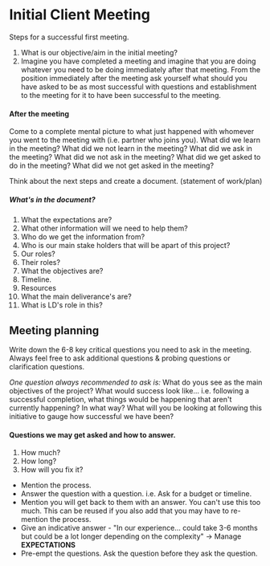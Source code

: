 # Initial Client Meeting

Steps for a successful first meeting.

1.  What is our objective/aim in the initial meeting?
2. Imagine you have completed a meeting and imagine that you are doing whatever you need to be doing immediately after that meeting. From the position immediately after the meeting ask yourself what should you have asked to be as most successful with questions and establishment to the meeting for it to have been successful to the meeting.

#### After the meeting
Come to a complete mental picture to what just happened with whomever you went to the meeting with (i.e. partner who joins you). What did we learn in the meeting? What did we not learn in the meeting? What did we ask in the meeting? What did we not ask in the meeting? What did we get asked to do in the meeting? What did we not get asked in the meeting? 

Think about the next steps and create a document. (statement of work/plan)

##### What's in the document?
1. What the expectations are?
2. What other information will we need to help them?
3. Who do we get the information from?
4. Who is our main stake holders that will be apart of this project?
5. Our roles?
6. Their roles?
7. What the objectives are?
8. Timeline.
9. Resources
10. What the main deliverance's are?
11. What is LD's role in this?

## Meeting planning
Write down the 6-8 key critical questions you need to ask in the meeting. Always feel free to ask additional questions & probing questions or clarification questions.

*One question always recommended to ask is:*
What do yous see as the main objectives of the project? What would success look like... i.e. following a successful completion, what things would be happening that aren't currently happening? In what way? What will you be looking at following this initiative to gauge how successful we have been?

#### Questions we may get asked and how to answer.
1. How much?
2. How long?
3. How will you fix it?

- Mention the process.
- Answer the question with a question. i.e. Ask for a budget or timeline.
- Mention you will get back to them with an answer. You can't use this too much. This can be reused if you also add that you may have to re-mention the process.
- Give an indicative answer - "In our experience... could take 3-6 months but could be a lot longer depending on the complexity" -> Manage **EXPECTATIONS**
- Pre-empt the questions. Ask the question before they ask the question.